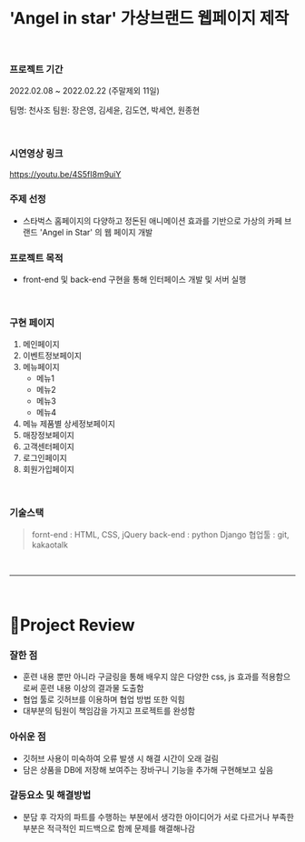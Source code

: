 
<br>

# 'Angel in star' 가상브랜드 웹페이지 제작 

<br>

### 프로젝트 기간 
2022.02.08 ~ 2022.02.22 (주말제외 11일)

팀명: 천사조
팀원: 장은영, 김세윤, 김도연, 박세연, 원종현

<br>

### 시연영상 링크
https://youtu.be/4S5fI8m9uiY

### 주제 선정
- 스타벅스 홈페이지의 다양하고 정돈된 
애니메이션 효과를 기반으로 가상의 카페 
브랜드 'Angel in Star' 의 웹 페이지 개발

### 프로젝트 목적
- front-end 및 back-end 구현을 통해
 인터페이스 개발 및 서버 실행

<br>


### 구현 페이지
> 
1. 메인페이지 
2. 이벤트정보페이지 
3. 메뉴페이지 
	- 메뉴1
	- 메뉴2
	- 메뉴3
	- 메뉴4
4. 메뉴 제품별 상세정보페이지 
5. 매장정보페이지
6. 고객센터페이지
7. 로그인페이지
8. 회원가입페이지

<br>

### 기술스택
> fornt-end : HTML, CSS, jQuery
back-end : python Django
협업툴 : git, kakaotalk

<br>

---

<br>


# 💭Project Review

### 잘한 점
- 훈련 내용 뿐만 아니라 구글링을 통해 배우지 않은 다양한 css, js 효과를 
       적용함으로써 훈련 내용 이상의 결과물 도출함
- 협업 툴로 깃허브를 이용하며 협업 방법 또한 익힘
- 대부분의 팀원이 책임감을 가지고 프로젝트를 완성함

### 아쉬운 점
- 깃허브 사용이 미숙하여 오류 발생 시 해결 시간이 오래 걸림
- 담은 상품을 DB에 저장해 보여주는 장바구니 기능을 추가해 구현해보고 싶음

### 갈등요소 및 해결방법
- 분담 후 각자의 파트를 수행하는 부분에서 생각한 아이디어가 서로 다르거나 
       부족한 부분은 적극적인 피드백으로 함께 
       문제를 해결해나감





